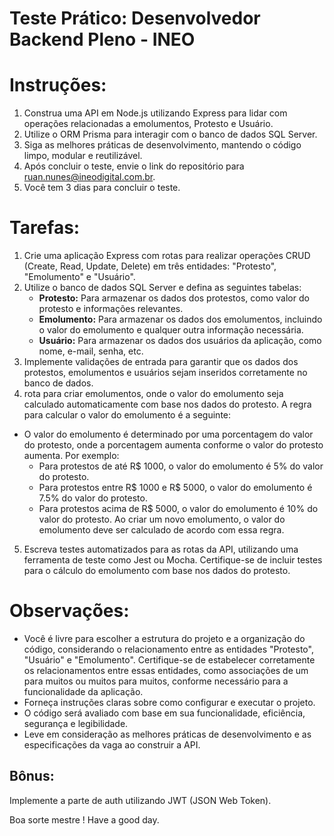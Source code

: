 # Teste Prático: Desenvolvedor Backend Pleno - INEO

# Instruções:

1. Construa uma API em Node.js utilizando Express para lidar com operações relacionadas a emolumentos, Protesto e Usuário.
2. Utilize o ORM Prisma para interagir com o banco de dados SQL Server.
3. Siga as melhores práticas de desenvolvimento, mantendo o código limpo, modular e reutilizável.
4. Após concluir o teste, envie o link do repositório para ruan.nunes@ineodigital.com.br.
5. Você tem 3 dias para concluir o teste.

# Tarefas:

1. Crie uma aplicação Express com rotas para realizar operações CRUD (Create, Read, Update, Delete) em três entidades: "Protesto", "Emolumento" e "Usuário".
2. Utilize o banco de dados SQL Server e defina as seguintes tabelas:
   - **Protesto:** Para armazenar os dados dos protestos, como valor do protesto e informações relevantes.
   - **Emolumento:** Para armazenar os dados dos emolumentos, incluindo o valor do emolumento e qualquer outra informação necessária.
   - **Usuário:** Para armazenar os dados dos usuários da aplicação, como nome, e-mail, senha, etc.
3. Implemente validações de entrada para garantir que os dados dos protestos, emolumentos e usuários sejam inseridos corretamente no banco de dados.
4. rota para criar emolumentos, onde o valor do emolumento seja calculado automaticamente com base nos dados do protesto. A regra para calcular o valor do emolumento é a seguinte:

- O valor do emolumento é determinado por uma porcentagem do valor do protesto, onde a porcentagem aumenta conforme o valor do protesto aumenta. Por exemplo:
  - Para protestos de até R$ 1000, o valor do emolumento é 5% do valor do protesto.
  - Para protestos entre R$ 1000 e R$ 5000, o valor do emolumento é 7.5% do valor do protesto.
  - Para protestos acima de R$ 5000, o valor do emolumento é 10% do valor do protesto.
    Ao criar um novo emolumento, o valor do emolumento deve ser calculado de acordo com essa regra.

5. Escreva testes automatizados para as rotas da API, utilizando uma ferramenta de teste como Jest ou Mocha. Certifique-se de incluir testes para o cálculo do emolumento com base nos dados do protesto.

# Observações:

- Você é livre para escolher a estrutura do projeto e a organização do código, considerando o relacionamento entre as entidades "Protesto", "Usuário" e "Emolumento". Certifique-se de estabelecer corretamente os relacionamentos entre essas entidades, como associações de um para muitos ou muitos para muitos, conforme necessário para a funcionalidade da aplicação.
- Forneça instruções claras sobre como configurar e executar o projeto.
- O código será avaliado com base em sua funcionalidade, eficiência, segurança e legibilidade.
- Leve em consideração as melhores práticas de desenvolvimento e as especificações da vaga ao construir a API.

## Bônus:

Implemente a parte de auth utilizando JWT (JSON Web Token).

Boa sorte mestre ! Have a good day.
